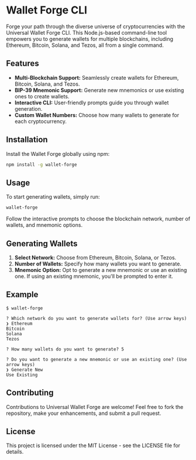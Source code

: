 # Wallet Forge CLI

Forge your path through the diverse universe of cryptocurrencies with the Universal Wallet Forge CLI. This Node.js-based command-line tool empowers you to generate wallets for multiple blockchains, including Ethereum, Bitcoin, Solana, and Tezos, all from a single command.

## Features

- <b>Multi-Blockchain Support:</b> Seamlessly create wallets for Ethereum, Bitcoin, Solana, and Tezos. </br>
- <b>BIP-39 Mnemonic Support:</b> Generate new mnemonics or use existing ones to create wallets. </br>
- <b>Interactive CLI:</b> User-friendly prompts guide you through wallet generation. </br>
- <b>Custom Wallet Numbers:</b> Choose how many wallets to generate for each cryptocurrency. </br>

## Installation

Install the Wallet Forge globally using npm:

```bash
npm install -g wallet-forge
```

## Usage

To start generating wallets, simply run:

```bash
wallet-forge
```

Follow the interactive prompts to choose the blockchain network, number of wallets, and mnemonic options.

## Generating Wallets

1. <b>Select Network:</b> Choose from Ethereum, Bitcoin, Solana, or Tezos.
2. <b>Number of Wallets:</b> Specify how many wallets you want to generate.
3. <b>Mnemonic Option:</b> Opt to generate a new mnemonic or use an existing one.
   If using an existing mnemonic, you'll be prompted to enter it.

## Example

```
$ wallet-forge

? Which network do you want to generate wallets for? (Use arrow keys)
❯ Ethereum
Bitcoin
Solana
Tezos

? How many wallets do you want to generate? 5

? Do you want to generate a new mnemonic or use an existing one? (Use arrow keys)
❯ Generate New
Use Existing
```

## Contributing

Contributions to Universal Wallet Forge are welcome! Feel free to fork the repository, make your enhancements, and submit a pull request.

## License

This project is licensed under the MIT License - see the LICENSE file for details.
